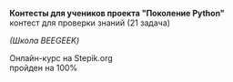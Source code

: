 **Контесты для учеников проекта "Поколение Python"**  
контест для проверки знаний (21 задача)  
  
*(Школа BEEGEEK)*  
  
Онлайн-курс на Stepik.org  
пройден на 100%  
